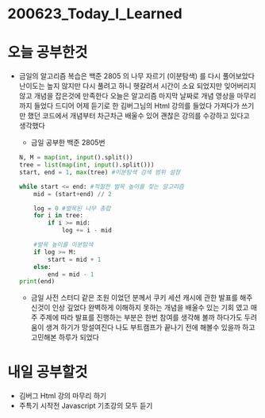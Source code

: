 # 200623_Today_I_Learned

# 오늘 공부한것
* 금일의 알고리즘 복습은 백준 2805 의 나무 자르기 (이분탐색) 를 다시 풀어보았다 난이도는 높지 않지만 다시 풀려고 하니 헷갈려서 시간이 소요 되었지만 잊어버리지 않고 개념을 잡은것에 만족한다  오늘은 알고리즘 
마지막 날짜로 개념 영상을 마무리 까지 들었다 드디어 어제 듣기로 한 김버그님의 Html 강의를 들었다 가져다가 쓰기만 했던 코드에서 개념부터 차근차근 배울수 있어 괜찮은 강의를 수강하고 있다고 생각했다

  * 금일 공부한 백준 2805번
  ```python
  N, M = map(int, input().split())
  tree = list(map(int, input().split()))
  start, end = 1, max(tree) #이분탐색 검색 범위 설정

  while start <= end: #적절한 벌목 높이를 찾는 알고리즘
      mid = (start+end) // 2

      log = 0 #벌목된 나무 총합
      for i in tree:
          if i >= mid:
              log += i - mid

      #벌목 높이를 이분탐색
      if log >= M:
          start = mid + 1
      else:
          end = mid - 1
  print(end)
  ```
  * 금일 사전 스터디 같은 조원 이었던 분께서 쿠키 세션 캐시에 관한 발표를 해주신것이 인상 깊었다 완벽하게 이해하지 못하는 개념을 배울수 있는 기회 였고 매주 주제에 따라 발표를 진행하는 부분은 한번 참여를 
  생각해 볼까 하다가도 두려움이 생겨 하기가 망설여진다 나도 부트캠프가 끝나기 전에 해볼수 있을까 하고 고민해본 하루가 되었다 


# 내일 공부할것
  * 김버그 Html 강의 마무리 하기 
  * 주특기 시작전 Javascript 기초강의 모두 듣기
  
